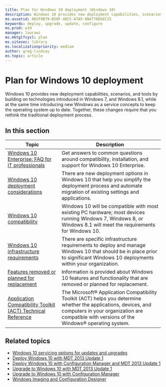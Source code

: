 ```yaml
---
title: Plan for Windows 10 deployment (Windows 10)
description: Windows 10 provides new deployment capabilities, scenarios, and tools by building on technologies introduced in Windows 7, and Windows 8.1, while at the same time introducing new Windows as a service concepts to keep the operating system up to date.
ms.assetid: 002F9B79-B50F-40C5-A7A5-0B4770E6EC15
keywords: deploy, upgrade, update, configure
ms.prod: w10
manager: laurawi
ms.mktglfcycl: plan
ms.sitesec: library
ms.localizationpriority: medium
author: greg-lindsay
ms.topic: article
---
```


# Plan for Windows 10 deployment
Windows 10 provides new deployment capabilities, scenarios, and tools by building on technologies introduced in Windows 7, and Windows 8.1, while at the same time introducing new Windows as a service concepts to keep the operating system up to date. Together, these changes require that you rethink the traditional deployment process.

## In this section
|Topic |Description |
|------|------------|
|[Windows 10 Enterprise: FAQ for IT professionals](windows-10-enterprise-faq-itpro.md) | Get answers to common questions around compatibility, installation, and support for Windows 10 Enterprise. |
|[Windows 10 deployment considerations](windows-10-deployment-considerations.md) |There are new deployment options in Windows 10 that help you simplify the deployment process and automate migration of existing settings and applications. |
|[Windows 10 compatibility](windows-10-compatibility.md) |Windows 10 will be compatible with most existing PC hardware; most devices running Windows 7, Windows 8, or Windows 8.1 will meet the requirements for Windows 10. |
|[Windows 10 infrastructure requirements](windows-10-infrastructure-requirements.md) |There are specific infrastructure requirements to deploy and manage Windows 10 that should be in place prior to significant Windows 10 deployments within your organization. |
|[Features removed or planned for replacement](features-lifecycle.md) |Information is provided about Windows 10 features and functionality that are removed or planned for replacement. |
|[Application Compatibility Toolkit (ACT) Technical Reference](act-technical-reference.md) |The Microsoft® Application Compatibility Toolkit (ACT) helps you determine whether the applications, devices, and computers in your organization are compatible with versions of the Windows® operating system. |

## Related topics
- [Windows 10 servicing options for updates and upgrades](../update/index.md)
- [Deploy Windows 10 with MDT 2013 Update 1](../deploy-windows-mdt/deploy-windows-10-with-the-microsoft-deployment-toolkit.md)
- [Deploy Windows 10 with Configuration Manager and MDT 2013 Update 1](../deploy-windows-sccm/deploy-windows-10-with-system-center-2012-r2-configuration-manager.md)
- [Upgrade to Windows 10 with MDT 2013 Update 1](../upgrade/upgrade-to-windows-10-with-the-microsoft-deployment-toolkit.md)
- [Upgrade to Windows 10 with Configuration Manager](../upgrade/upgrade-to-windows-10-with-system-center-configuraton-manager.md)
- [Windows Imaging and Configuration Designer](https://go.microsoft.com/fwlink/p/?LinkId=733911)
 
